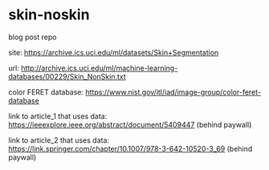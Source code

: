 # skin-noskin
blog post repo


site: https://archive.ics.uci.edu/ml/datasets/Skin+Segmentation

url: http://archive.ics.uci.edu/ml/machine-learning-databases/00229/Skin_NonSkin.txt

color FERET database: https://www.nist.gov/itl/iad/image-group/color-feret-database

link to article_1 that uses data: https://ieeexplore.ieee.org/abstract/document/5409447 (behind paywall) 

link to article_2 that uses data: https://link.springer.com/chapter/10.1007/978-3-642-10520-3_69 (behind paywall)

